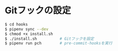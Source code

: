 # Gitフックの設定

```bash
$ cd hooks
$ pipenv sync --dev
$ chmod +x install.sh
$ ./install.sh          # Gitフックを設定
$ pipenv run pch        # pre-commit-hooksを実行
```
